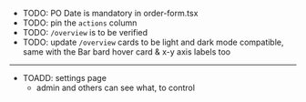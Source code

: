 - TODO: PO Date is mandatory in order-form.tsx 
- TODO: pin the `actions` column
- TODO: `/overview` is to be verified 
- TODO: update `/overview` cards to be light and dark mode compatible, same with the Bar bard hover card & x-y axis labels too

---

- TOADD: settings page
    - admin and others can see what, to control